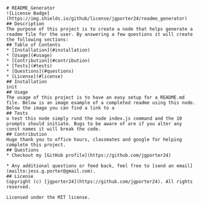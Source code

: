 
    # README_Generator
    ![License Badge](https://img.shields.io/github/license/jgporter24/readme_generator)
    ## Description
    The purpose of this project is to create a node that helps generate a readme file for the user. By answering a few questions it will create the following sections: 
    ## Table of Contents
    * [Installation](#installation)
    * [Usage](#usage)
    * [Contribution](#contribution)
    * [Tests](#tests)
    * [Questions](#questions)
    * [License](#license)
    ## Installation
    init
    ## Usage
    The usage of this project is to have an easy setup for a README.md file. Below is an image example of a completed readme using this node. Below the image you can find a link to a 
    ## Tests
    o test this node simply rund the node index.js command and the 10 prompts should initiate. Bugs to be aware of are if you alter any const names it will break the code.
    ## Contribution
    Huge thank you to office hours, classmates and google for helping complete this project.
    ## Questions
    * Checkout my [GitHub profile](https://github.com/jgporter24)
    
    * Any additional questions or feed back, feel free to [send an email](mailto:jess.g.porter@gmail.com). 
    ## License
    Copyright (c) [jgporter24](https://github.com/jgporter24). All rights reserved.
    
    Licensed under the MIT license.
    
  